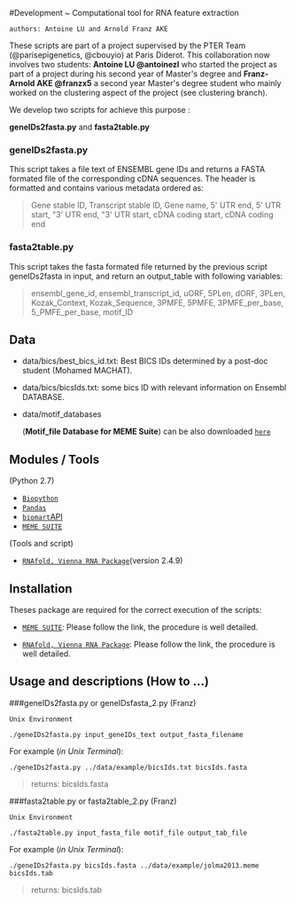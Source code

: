 #Development ~ Computational tool for RNA feature extraction

    authors: Antoine LU and Arnold Franz AKE

These scripts are part of a project supervised by the PTER Team (@parisepigenetics, @cbouyio) at Paris Diderot. This collaboration now involves two students: **Antoine LU @antoinezl** who started the project as part of a project during his second year of Master's degree and **Franz-Arnold AKE @franzx5** a second year Master's degree student who mainly worked on the clustering aspect of the project (see clustering branch).


We develop two scripts for achieve this purpose :

**geneIDs2fasta.py** and **fasta2table.py**

### geneIDs2fasta.py
This script takes a file text of ENSEMBL gene IDs and returns a FASTA formated file of the corresponding cDNA sequences. The header is formatted and contains various metadata ordered as:

> Gene stable ID, Transcript stable ID, Gene name, 5' UTR end, 5' UTR start, "3' UTR end, "3' UTR start, cDNA coding start, cDNA coding end

### fasta2table.py
This script takes the fasta formated file returned by the previous script geneIDs2fasta in input, and return an output_table with following variables:

> ensembl\_gene\_id, ensembl\_transcript\_id, uORF, 5PLen, dORF, 3PLen, Kozak\_Context, Kozak\_Sequence, 3PMFE, 5PMFE, 3PMFE\_per\_base, 5\_PMFE\_per\_base, motif_ID

## Data
+ data/bics/best_bics_id.txt: Best BICS IDs determined by a post-doc student (Mohamed MACHAT).

+ data/bics/bicsIds.txt:   some bics ID with relevant information on Ensembl DATABASE.

+ data/motif_databases

  (**Motif_file Database for MEME Suite**) can be also downloaded [`here`](http://meme-suite.org/meme-software/Databases/motifs/motif_databases.12.18.tgz)


## Modules / Tools
(Python 2.7)

+ [`Biopython`](http://biopython.org)
+ [`Pandas`](http://pandas.pydata.org)
+ [`biomart`API](https://pypi.org/project/biomart/)
+ [`MEME SUITE`](http://meme-suite.org/meme-software/5.0.2/meme-5.0.2.tar.gz)

(Tools and script)

+ [`RNAfold, Vienna RNA Package`](https://www.tbi.univie.ac.at/RNA/)(version 2.4.9)


## Installation

Theses package are required for the correct execution of the scripts:

+ [`MEME SUITE`](http://meme-suite.org/doc/install.html?man_type=web): Please follow the link, the procedure is well detailed.

+ [`RNAfold, Vienna RNA Package`](https://www.tbi.univie.ac.at/RNA/index.html#download): Please follow the link, the procedure is well detailed.



## Usage and descriptions (How to ...)

###geneIDs2fasta.py or geneIDsfasta_2.py (Franz)

`Unix Environment`

    ./geneIDs2fasta.py input_geneIDs_text output_fasta_filename


For example (*in Unix Terminal*):

    ./geneIDs2fasta.py ../data/example/bicsIds.txt bicsIds.fasta
> returns: bicsIds.fasta


###fasta2table.py or fasta2table_2.py (Franz)

`Unix Environment`

    ./fasta2table.py input_fasta_file motif_file output_tab_file


For example (*in Unix Terminal*):

    ./geneIDs2fasta.py bicsIds.fasta ../data/example/jolma2013.meme bicsIds.tab
> returns: bicsIds.tab
